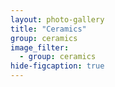 ```yaml
---
layout: photo-gallery
title: "Ceramics"
group: ceramics
image_filter:
  - group: ceramics
hide-figcaption: true
---
```

